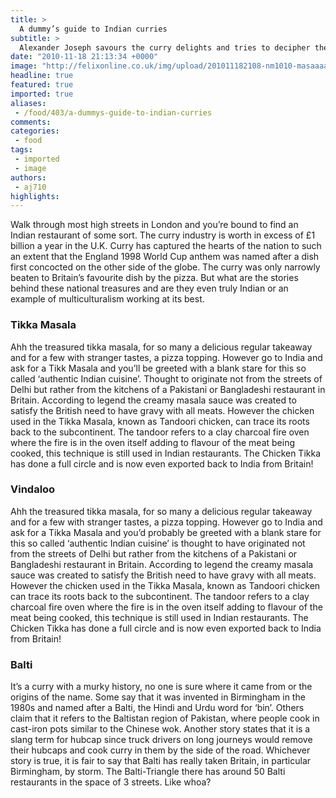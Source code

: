 ```yaml
---
title: >
  A dummy’s guide to Indian curries
subtitle: >
  Alexander Joseph savours the curry delights and tries to decipher their origin
date: "2010-11-18 21:13:34 +0000"
image: "http://felixonline.co.uk/img/upload/201011182108-nm1010-masaaaaa.jpg"
headline: true
featured: true
imported: true
aliases:
 - /food/403/a-dummys-guide-to-indian-curries
comments:
categories:
 - food
tags:
 - imported
 - image
authors:
 - aj710
highlights:
---
```


Walk through most high streets in London and you’re bound to find an Indian restaurant of some sort. The curry industry is worth in excess of £1 billion a year in the U.K. Curry has captured the hearts of the nation to such an extent that the England 1998 World Cup anthem was named after a dish first concocted on the other side of the globe. The curry was only narrowly beaten to Britain’s favourite dish by the pizza. But what are the stories behind these national treasures and are they even truly Indian or an example of multiculturalism working at its best.

### Tikka Masala

Ahh the treasured tikka masala, for so many a delicious regular takeaway and for a few with stranger tastes, a pizza topping. However go to India and ask for a Tikk Masala and you’ll be greeted with a blank stare for this so called ‘authentic Indian cuisine’. Thought to originate not from the streets of Delhi but rather from the kitchens of a Pakistani or Bangladeshi restaurant in Britain. According to legend the creamy masala sauce was created to satisfy the British need to have gravy with all meats. However the chicken used in the Tikka Masala, known as Tandoori chicken, can trace its roots back to the subcontinent. The tandoor refers to a clay charcoal fire oven where the fire is in the oven itself adding to flavour of the meat being cooked, this technique is still used in Indian restaurants. The Chicken Tikka has done a full circle and is now even exported back to India from Britain!

### Vindaloo

Ahh the treasured tikka masala, for so many a delicious regular takeaway and for a few with stranger tastes, a pizza topping. However go to India and ask for a Tikka Masala and you’d probably be greeted with a blank stare for this so called ‘authentic Indian cuisine’ is thought to have originated not from the streets of Delhi but rather from the kitchens of a Pakistani or Bangladeshi restaurant in Britain. According to legend the creamy masala sauce was created to satisfy the British need to have gravy with all meats. However the chicken used in the Tikka Masala, known as Tandoori chicken can trace its roots back to the subcontinent. The tandoor refers to a clay charcoal fire oven where the fire is in the oven itself adding to flavour of the meat being cooked, this technique is still used in Indian restaurants. The Chicken Tikka has done a full circle and is now even exported back to India from Britain!

### Balti

It’s a curry with a murky history, no one is sure where it came from or the origins of the name. Some say that it was invented in Birmingham in the 1980s and named after a Balti, the Hindi and Urdu word for ‘bin’. Others claim that it refers to the Baltistan region of Pakistan, where people cook in cast-iron pots similar to the Chinese wok. Another story states that it is a slang term for hubcap since truck drivers on long journeys would remove their hubcaps and cook curry in them by the side of the road. Whichever story is true, it is fair to say that Balti has really taken Britain, in particular Birmingham, by storm. The Balti-Triangle there has around 50 Balti restaurants in the space of 3 streets. Like whoa?

